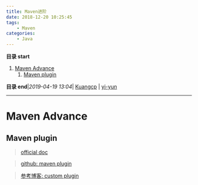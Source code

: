 ```yaml
---
title: Maven进阶
date: 2018-12-20 10:25:45
tags: 
    - Maven
categories:
    - Java
---
```


**目录 start**
 
1. [Maven Advance](#maven-advance)
    1. [Maven plugin](#maven-plugin)

**目录 end**|_2019-04-19 13:04_| [Kuangcp](https://github.com/Kuangcp/Note) | [yi-yun](https://github.com/yi-yun/Memo)
****************************************
# Maven Advance


## Maven plugin 
> [official doc](http://maven.apache.org/guides/mini/guide-configuring-plugins.html)

> [github: maven plugin](https://github.com/search?q=maven+plugin)

> [参考博客: custom plugin](https://javabeat.net/writing-a-custom-plugin-for-maven/)

